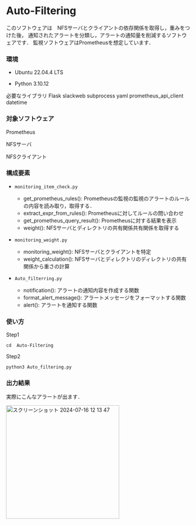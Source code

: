# Auto-Filtering
このソフトウェアは　NFSサーバとクライアントの依存関係を取得し，重みをつけた後，
通知されたアラートを分類し，アラートの通知量を削減するソフトウェアです．
監視ソフトウェアはPrometheusを想定しています．

### 環境
- Ubuntu 22.04.4 LTS

- Python 3.10.12

必要なライブラリ
Flask
slackweb
subprocess
yaml
prometheus_api_client
datetime



### 対象ソフトウェア

Prometheus

NFSサーバ

NFSクライアント


### 構成要素

- ```monitoring_item_check.py```
  - get_prometheus_rules(): Prometheusの監視の監視のアラートのルールの内容を読み取り，取得する．
  - extract_expr_from_rules(): Prometheusに対してルールの問い合わせ
  - get_prometheus_query_result(): Prometheusに対する結果を表示
  - weight(): NFSサーバとディレクトリの共有関係共有関係を取得する

- ```monitoring_weight.py```
  - monitoring_weight(): NFSサーバとクライアントを特定
  - weight_calculation(): NFSサーバとディレクトリのディレクトリの共有関係から重さの計算
 
- ```Auto_filterring.py```
  - notification(): アラートの通知内容を作成する関数
  - format_alert_message(): アラートメッセージをフォーマットする関数
  - alert(): アラートを通知する関数


### 使い方
Step1
```
cd  Auto-Filtering
```

Step2
```
python3 Auto_filtering.py 
```



### 出力結果

実際にこんなアラートが出ます．

<img width="309" alt="スクリーンショット 2024-07-16 12 13 47" src="https://github.com/user-attachments/assets/c32c9bae-0faa-4506-af3c-0795c73c4187">



